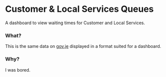 # Customer & Local Services Queues
A dashboard to view waiting times for Customer and Local Services.

### What?
This is the same data on [gov.je](https://www.gov.je/Government/Departments/CustomerLocalServices/pages/waitingtimes.aspx) displayed in a format suited for a dashboard.

### Why?
I was bored.